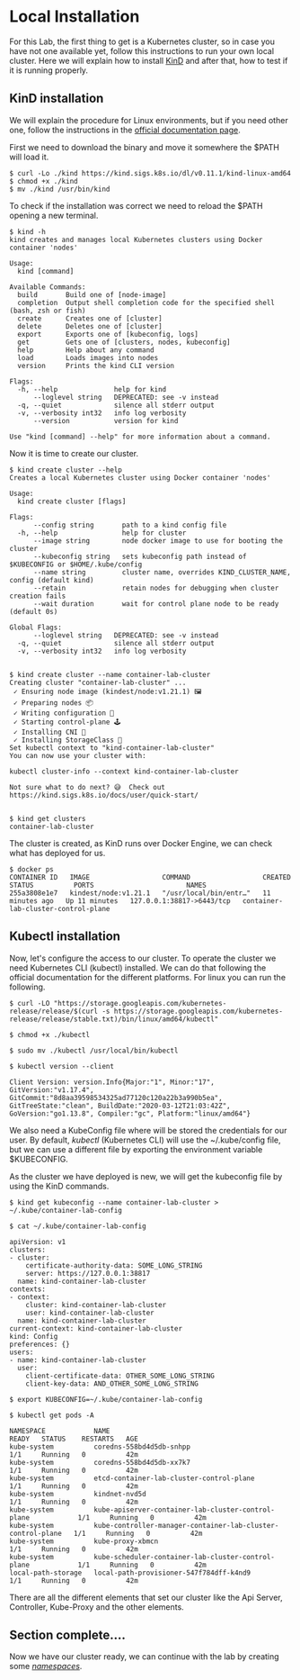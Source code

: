 # Local Installation

For this Lab, the first thing to get is a Kubernetes cluster, so in case you have not one available yet, follow this instructions to run your own local cluster. Here we will explain how to install [KinD](https://kind.sigs.k8s.io/) and after that, how to test if it is running properly.

## KinD installation

We will explain the procedure for Linux environments, but if you need other one, follow the instructions in the [official documentation page](https://kind.sigs.k8s.io/docs/user/quick-start/#installation). 

First we need to download the binary and move it somewhere the $PATH will load it. 

```
$ curl -Lo ./kind https://kind.sigs.k8s.io/dl/v0.11.1/kind-linux-amd64
$ chmod +x ./kind
$ mv ./kind /usr/bin/kind
```
To check if the installation was correct we need to reload the $PATH opening a new terminal.

```
$ kind -h
kind creates and manages local Kubernetes clusters using Docker container 'nodes'

Usage:
  kind [command]

Available Commands:
  build       Build one of [node-image]
  completion  Output shell completion code for the specified shell (bash, zsh or fish)
  create      Creates one of [cluster]
  delete      Deletes one of [cluster]
  export      Exports one of [kubeconfig, logs]
  get         Gets one of [clusters, nodes, kubeconfig]
  help        Help about any command
  load        Loads images into nodes
  version     Prints the kind CLI version

Flags:
  -h, --help              help for kind
      --loglevel string   DEPRECATED: see -v instead
  -q, --quiet             silence all stderr output
  -v, --verbosity int32   info log verbosity
      --version           version for kind

Use "kind [command] --help" for more information about a command.
```

Now it is time to create our cluster.

```
$ kind create cluster --help
Creates a local Kubernetes cluster using Docker container 'nodes'

Usage:
  kind create cluster [flags]

Flags:
      --config string       path to a kind config file
  -h, --help                help for cluster
      --image string        node docker image to use for booting the cluster
      --kubeconfig string   sets kubeconfig path instead of $KUBECONFIG or $HOME/.kube/config
      --name string         cluster name, overrides KIND_CLUSTER_NAME, config (default kind)
      --retain              retain nodes for debugging when cluster creation fails
      --wait duration       wait for control plane node to be ready (default 0s)

Global Flags:
      --loglevel string   DEPRECATED: see -v instead
  -q, --quiet             silence all stderr output
  -v, --verbosity int32   info log verbosity


$ kind create cluster --name container-lab-cluster
Creating cluster "container-lab-cluster" ...
 ✓ Ensuring node image (kindest/node:v1.21.1) 🖼 
 ✓ Preparing nodes 📦  
 ✓ Writing configuration 📜 
 ✓ Starting control-plane 🕹️ 
 ✓ Installing CNI 🔌 
 ✓ Installing StorageClass 💾 
Set kubectl context to "kind-container-lab-cluster"
You can now use your cluster with:

kubectl cluster-info --context kind-container-lab-cluster

Not sure what to do next? 😅  Check out https://kind.sigs.k8s.io/docs/user/quick-start/


$ kind get clusters
container-lab-cluster
```

The cluster is created, as KinD runs over Docker Engine, we can check what has deployed for us.

```
$ docker ps
CONTAINER ID   IMAGE                  COMMAND                  CREATED          STATUS          PORTS                       NAMES
255a3808e1e7   kindest/node:v1.21.1   "/usr/local/bin/entr…"   11 minutes ago   Up 11 minutes   127.0.0.1:38817->6443/tcp   container-lab-cluster-control-plane
```

## Kubectl installation

Now, let's configure the access to our cluster. To operate the cluster we need Kubernetes CLI (kubectl) installed. We can do that following the official documentation for the different platforms. For linux you can run the following.

```
$ curl -LO "https://storage.googleapis.com/kubernetes-release/release/$(curl -s https://storage.googleapis.com/kubernetes-release/release/stable.txt)/bin/linux/amd64/kubectl"

$ chmod +x ./kubectl

$ sudo mv ./kubectl /usr/local/bin/kubectl

$ kubectl version --client

Client Version: version.Info{Major:"1", Minor:"17", GitVersion:"v1.17.4", GitCommit:"8d8aa39598534325ad77120c120a22b3a990b5ea", GitTreeState:"clean", BuildDate:"2020-03-12T21:03:42Z", GoVersion:"go1.13.8", Compiler:"gc", Platform:"linux/amd64"}
```

We also need a KubeConfig file where will be stored the credentials for our user. By default, _kubectl_ (Kubernetes CLI) will use the ~/.kube/config file, but we can use a different file by exporting the environment variable $KUBECONFIG.

As the cluster we have deployed is new, we will get the kubeconfig file by using the KinD commands.

```
$ kind get kubeconfig --name container-lab-cluster > ~/.kube/container-lab-config

$ cat ~/.kube/container-lab-config

apiVersion: v1
clusters:
- cluster:
    certificate-authority-data: SOME_LONG_STRING
    server: https://127.0.0.1:38817
  name: kind-container-lab-cluster
contexts:
- context:
    cluster: kind-container-lab-cluster
    user: kind-container-lab-cluster
  name: kind-container-lab-cluster
current-context: kind-container-lab-cluster
kind: Config
preferences: {}
users:
- name: kind-container-lab-cluster
  user:
    client-certificate-data: OTHER_SOME_LONG_STRING
    client-key-data: AND_OTHER_SOME_LONG_STRING

$ export KUBECONFIG=~/.kube/container-lab-config

$ kubectl get pods -A

NAMESPACE            NAME                                                          READY   STATUS    RESTARTS   AGE
kube-system          coredns-558bd4d5db-snhpp                                      1/1     Running   0          42m
kube-system          coredns-558bd4d5db-xx7k7                                      1/1     Running   0          42m
kube-system          etcd-container-lab-cluster-control-plane                      1/1     Running   0          42m
kube-system          kindnet-nvd5d                                                 1/1     Running   0          42m
kube-system          kube-apiserver-container-lab-cluster-control-plane            1/1     Running   0          42m
kube-system          kube-controller-manager-container-lab-cluster-control-plane   1/1     Running   0          42m
kube-system          kube-proxy-xbmcn                                              1/1     Running   0          42m
kube-system          kube-scheduler-container-lab-cluster-control-plane            1/1     Running   0          42m
local-path-storage   local-path-provisioner-547f784dff-k4nd9                       1/1     Running   0          42m
```
There are all the different elements that set our cluster like the Api Server, Controller, Kube-Proxy and the other elements.

## Section complete....

Now we have our cluster ready, we can continue with the lab by creating some [_namespaces_](../01-Namespaces/README.md).

